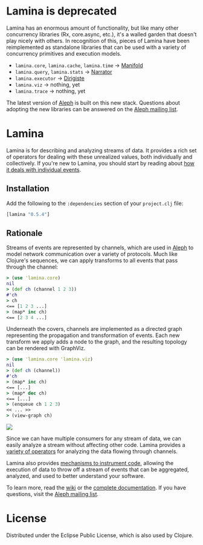 # Lamina is deprecated

Lamina has an enormous amount of functionality, but like many other concurrency libraries (Rx, core.async, etc.), it's a walled garden that doesn't play nicely with others.  In recognition of this, pieces of Lamina have been reimplemented as standalone libraries that can be used with a variety of concurrency primitives and execution models.

* `lamina.core`, `lamina.cache`, `lamina.time` -> [Manifold](https://github.com/ztellman/manifold)
* `lamina.query`, `lamina.stats` -> [Narrator](https://github.com/ztellman/narrator)
* `lamina.executor` -> [Dirigiste](https://github.com/ztellman/dirigiste)
* `lamina.viz` -> nothing, yet
* `lamina.trace` -> nothing, yet

The latest version of [Aleph](https://github.com/ztellman/aleph) is built on this new stack.  Questions about adopting the new libraries can be answered on the [Aleph mailing list](https://groups.google.com/forum/#!forum/aleph-lib).

# Lamina

Lamina is for describing and analyzing streams of data.  It provides a rich set of operators for dealing with these unrealized values, both individually and collectively.  If you're new to Lamina, you should start by reading about [how it deals with individual events](https://github.com/ztellman/lamina/wiki/Introduction).

## Installation

Add the following to the `:dependencies` section of your `project.clj` file:

```clj
[lamina "0.5.4"]
```

## Rationale

Streams of events are represented by channels, which are used in [Aleph](https://github.com/ztellman/aleph) to model network communication over a variety of protocols.  Much like Clojure's sequences, we can apply transforms to all events that pass through the channel:

```clj
> (use 'lamina.core)
nil
> (def ch (channel 1 2 3))
#'ch
> ch
<== [1 2 3 ...]
> (map* inc ch)
<== [2 3 4 ...]
```

Underneath the covers, channels are implemented as a directed graph representing the propagation and transformation of events.  Each new transform we apply adds a node to the graph, and the resulting topology can be rendered with GraphViz.

```clj
> (use 'lamina.core 'lamina.viz)
nil
> (def ch (channel))
#'ch
> (map* inc ch)
<== [...]
> (map* dec ch)
<== [...]
> (enqueue ch 1 2 3)
<< ... >>
> (view-graph ch)
```

![](https://github.com/ztellman/lamina/wiki/images/readme-1.png)

Since we can have multiple consumers for any stream of data, we can easily analyze a stream without affecting other code.  Lamina provides a [variety of operators](http://ztellman.github.com/lamina/lamina.stats.html) for analyzing the data flowing through channels.

Lamina also provides [mechanisms to instrument code](http://ztellman.github.com/lamina/lamina.stats.html), allowing the execution of data to throw off a stream of events that can be aggregated, analyzed, and used to better understand your software.

To learn more, read the [wiki](https://github.com/ztellman/lamina/wiki/Introduction) or the [complete documentation](http://ztellman.github.com/lamina/).  If you have questions, visit the [Aleph mailing list](https://groups.google.com/forum/#!forum/aleph-lib).

# License

Distributed under the Eclipse Public License, which is also used by Clojure.
